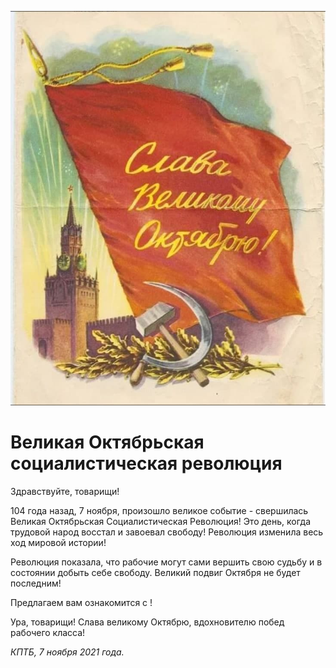 
![](./img/old/october_flag.jpg)


# Великая Октябрьская социалистическая революция


Здравствуйте, товарищи!



104 года
назад, 7 ноября, произошло великое событие - свершилась Великая
Октябрьская Социалистическая Революция! Это день, когда трудовой народ
восстал и завоевал свободу! Революция изменила весь ход мировой истории!



Революция
показала, что рабочие могут сами вершить свою судьбу и в состоянии
добыть себе свободу. Великий подвиг Октября не будет последним!



Предлагаем вам ознакомится с !



Ура, товарищи! Слава великому Октябрю, вдохновителю побед рабочего класса!





*КПТБ, 7 ноября 2021 года.*

